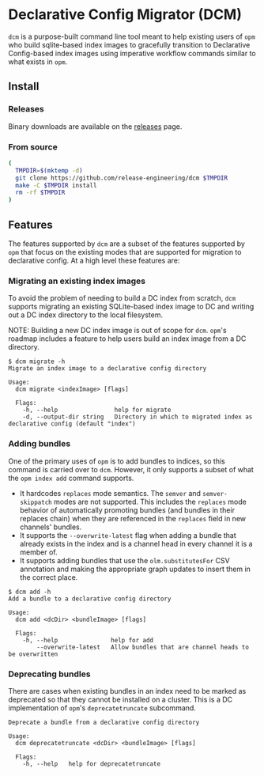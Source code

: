 # Declarative Config Migrator (DCM)

`dcm` is a purpose-built command line tool meant to help existing users of `opm` who build sqlite-based index images to gracefully transition to Declarative Config-based index images using imperative workflow commands similar to what exists in `opm`.

## Install

### Releases

Binary downloads are available on the [releases](https://github.com/release-engineering/dcm/releases) page.

### From source
```bash
( 
  TMPDIR=$(mktemp -d)
  git clone https://github.com/release-engineering/dcm $TMPDIR
  make -C $TMPDIR install
  rm -rf $TMPDIR
)
```

## Features

The features supported by `dcm` are a subset of the features supported by `opm` that focus on the existing modes that are supported for migration to declarative config. At a high level these features are:

### Migrating an existing index images

To avoid the problem of needing to build a DC index from scratch, `dcm` supports migrating an existing SQLite-based index image to DC and writing out a DC index directory to the local filesystem.

NOTE: Building a new DC index image is out of scope for `dcm`. `opm`'s roadmap includes a feature to help users build an index image from a DC directory.

```
$ dcm migrate -h
Migrate an index image to a declarative config directory

Usage:
  dcm migrate <indexImage> [flags]

  Flags:
    -h, --help                help for migrate
    -d, --output-dir string   Directory in which to migrated index as declarative config (default "index")
```

### Adding bundles

One of the primary uses of `opm` is to add bundles to indices, so this command is carried over to `dcm`. However, it only supports a subset of what the `opm index add` command supports.

- It hardcodes `replaces` mode semantics. The `semver` and `semver-skippatch` modes are not supported. This includes the `replaces` mode behavior of automatically promoting bundles (and bundles in their replaces chain) when they are referenced in the `replaces` field in new channels' bundles.
- It supports the `--overwrite-latest` flag when adding a bundle that already exists in the index and is a channel head in every channel it is a member of.
- It supports adding bundles that use the `olm.substitutesFor` CSV annotation and making the appropriate graph updates to insert them in the correct place.

```
$ dcm add -h
Add a bundle to a declarative config directory

Usage:
  dcm add <dcDir> <bundleImage> [flags]

  Flags:
    -h, --help               help for add
        --overwrite-latest   Allow bundles that are channel heads to be overwritten
```

### Deprecating bundles

There are cases when existing bundles in an index need to be marked as deprecated so that they cannot be installed on a cluster. This is a DC implementation of `opm`'s `deprecatetruncate` subcommand.

```
Deprecate a bundle from a declarative config directory

Usage:
  dcm deprecatetruncate <dcDir> <bundleImage> [flags]

  Flags:
    -h, --help   help for deprecatetruncate
```

